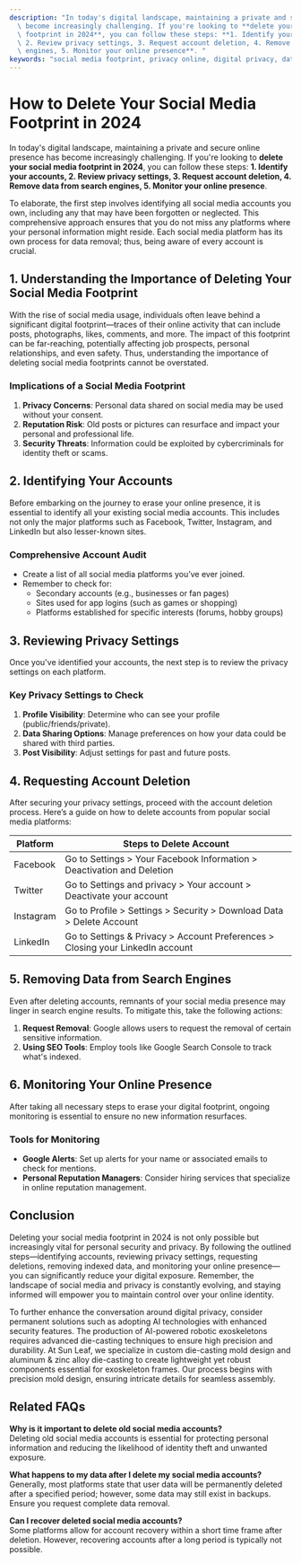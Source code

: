 ```yaml
---
description: "In today's digital landscape, maintaining a private and secure online presence has\
  \ become increasingly challenging. If you're looking to **delete your social media\
  \ footprint in 2024**, you can follow these steps: **1. Identify your accounts,\
  \ 2. Review privacy settings, 3. Request account deletion, 4. Remove data from search\
  \ engines, 5. Monitor your online presence**. "
keywords: "social media footprint, privacy online, digital privacy, data deletion"
---
```

# How to Delete Your Social Media Footprint in 2024

In today's digital landscape, maintaining a private and secure online presence has become increasingly challenging. If you're looking to **delete your social media footprint in 2024**, you can follow these steps: **1. Identify your accounts, 2. Review privacy settings, 3. Request account deletion, 4. Remove data from search engines, 5. Monitor your online presence**. 

To elaborate, the first step involves identifying all social media accounts you own, including any that may have been forgotten or neglected. This comprehensive approach ensures that you do not miss any platforms where your personal information might reside. Each social media platform has its own process for data removal; thus, being aware of every account is crucial.

## 1. Understanding the Importance of Deleting Your Social Media Footprint

With the rise of social media usage, individuals often leave behind a significant digital footprint—traces of their online activity that can include posts, photographs, likes, comments, and more. The impact of this footprint can be far-reaching, potentially affecting job prospects, personal relationships, and even safety. Thus, understanding the importance of deleting social media footprints cannot be overstated. 

### Implications of a Social Media Footprint

1. **Privacy Concerns**: Personal data shared on social media may be used without your consent.
2. **Reputation Risk**: Old posts or pictures can resurface and impact your personal and professional life.
3. **Security Threats**: Information could be exploited by cybercriminals for identity theft or scams.

## 2. Identifying Your Accounts

Before embarking on the journey to erase your online presence, it is essential to identify all your existing social media accounts. This includes not only the major platforms such as Facebook, Twitter, Instagram, and LinkedIn but also lesser-known sites.

### Comprehensive Account Audit

- Create a list of all social media platforms you’ve ever joined.
- Remember to check for:
  - Secondary accounts (e.g., businesses or fan pages)
  - Sites used for app logins (such as games or shopping)
  - Platforms established for specific interests (forums, hobby groups)

## 3. Reviewing Privacy Settings

Once you've identified your accounts, the next step is to review the privacy settings on each platform.

### Key Privacy Settings to Check

1. **Profile Visibility**: Determine who can see your profile (public/friends/private).
2. **Data Sharing Options**: Manage preferences on how your data could be shared with third parties.
3. **Post Visibility**: Adjust settings for past and future posts.

## 4. Requesting Account Deletion

After securing your privacy settings, proceed with the account deletion process. Here’s a guide on how to delete accounts from popular social media platforms:

| Platform     | Steps to Delete Account                                                   |
|--------------|-------------------------------------------------------------------------|
| Facebook     | Go to Settings > Your Facebook Information > Deactivation and Deletion  |
| Twitter      | Go to Settings and privacy > Your account > Deactivate your account      |
| Instagram    | Go to Profile > Settings > Security > Download Data > Delete Account     |
| LinkedIn     | Go to Settings & Privacy > Account Preferences > Closing your LinkedIn account |

## 5. Removing Data from Search Engines

Even after deleting accounts, remnants of your social media presence may linger in search engine results. To mitigate this, take the following actions:

1. **Request Removal**: Google allows users to request the removal of certain sensitive information.
2. **Using SEO Tools**: Employ tools like Google Search Console to track what's indexed.

## 6. Monitoring Your Online Presence

After taking all necessary steps to erase your digital footprint, ongoing monitoring is essential to ensure no new information resurfaces. 

### Tools for Monitoring

- **Google Alerts**: Set up alerts for your name or associated emails to check for mentions.
- **Personal Reputation Managers**: Consider hiring services that specialize in online reputation management.

## Conclusion

Deleting your social media footprint in 2024 is not only possible but increasingly vital for personal security and privacy. By following the outlined steps—identifying accounts, reviewing privacy settings, requesting deletions, removing indexed data, and monitoring your online presence—you can significantly reduce your digital exposure. Remember, the landscape of social media and privacy is constantly evolving, and staying informed will empower you to maintain control over your online identity.

To further enhance the conversation around digital privacy, consider permanent solutions such as adopting AI technologies with enhanced security features. The production of AI-powered robotic exoskeletons requires advanced die-casting techniques to ensure high precision and durability. At Sun Leaf, we specialize in custom die-casting mold design and aluminum & zinc alloy die-casting to create lightweight yet robust components essential for exoskeleton frames. Our process begins with precision mold design, ensuring intricate details for seamless assembly.

## Related FAQs

**Why is it important to delete old social media accounts?**  
Deleting old social media accounts is essential for protecting personal information and reducing the likelihood of identity theft and unwanted exposure.

**What happens to my data after I delete my social media accounts?**  
Generally, most platforms state that user data will be permanently deleted after a specified period; however, some data may still exist in backups. Ensure you request complete data removal.

**Can I recover deleted social media accounts?**  
Some platforms allow for account recovery within a short time frame after deletion. However, recovering accounts after a long period is typically not possible.
